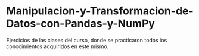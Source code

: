 # Manipulacion-y-Transformacion-de-Datos-con-Pandas-y-NumPy
Ejercicios de las clases del curso, donde se practicaron todos los conocimientos adquiridos en este mismo.
